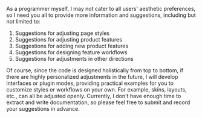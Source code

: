 As a programmer myself, I may not cater to all users' aesthetic preferences, so I need you all to provide more information and suggestions, including but not limited to:

1. Suggestions for adjusting page styles
2. Suggestions for adjusting product features
3. Suggestions for adding new product features
4. Suggestions for designing feature workflows
5. Suggestions for adjustments in other directions

Of course, since the code is designed holistically from top to bottom, if there are highly personalized adjustments in the future, I will develop interfaces or plugin modes, providing practical examples for you to customize styles or workflows on your own. For example, skins, layouts, etc., can all be adjusted openly. Currently, I don't have enough time to extract and write documentation, so please feel free to submit and record your suggestions in advance.